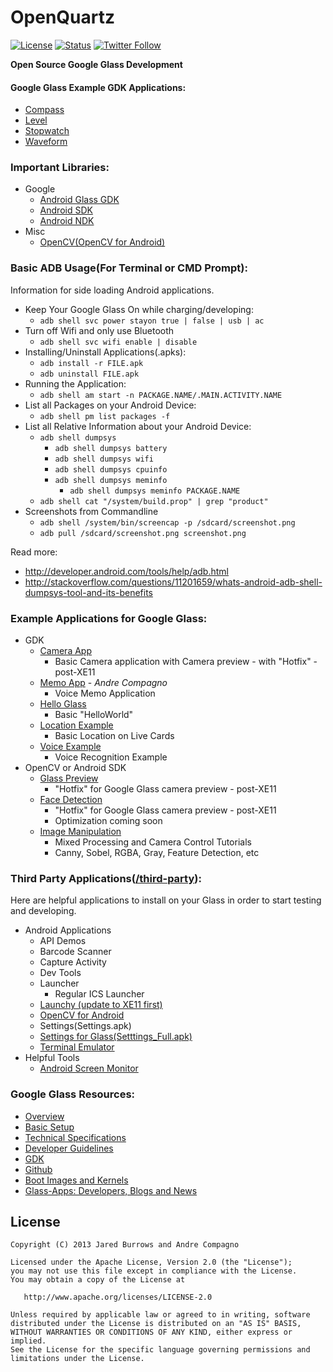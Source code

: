 OpenQuartz
=========

[![License](https://img.shields.io/badge/License-Apache%202.0-blue.svg)](http://www.apache.org/licenses/LICENSE-2.0)
[![Status](https://travis-ci.org/jaredsburrows/open-quartz.svg?branch=master)](https://travis-ci.org/jaredsburrows/open-quartz)
[![Twitter Follow](https://img.shields.io/twitter/follow/jaredsburrows.svg?style=social)](https://twitter.com/jaredsburrows)

**Open Source Google Glass Development**

#### Google Glass Example GDK Applications:
 - [Compass](https://www.github.com/googleglass/apk-compass-sample)
 - [Level](https://www.github.com/googleglass/apk-level-sample)
 - [Stopwatch](https://www.github.com/googleglass/apk-stopwatch-sample)
 - [Waveform](https://www.github.com/googleglass/apk-waveform-sample)

### Important Libraries:
- Google
  - [Android Glass GDK](https://developers.google.com/glass/develop/gdk/)
  - [Android SDK](http://developer.android.com/sdk/index.html)
  - [Android NDK](http://developer.android.com/tools/sdk/ndk/index.html)
- Misc
  - [OpenCV(OpenCV for Android)](http://opencv.org/platforms/android.html)


### Basic ADB Usage(For Terminal or CMD Prompt):
Information for side loading Android applications.

 - Keep Your Google Glass On while charging/developing:
   - `adb shell svc power stayon true | false | usb | ac`
 - Turn off Wifi and only use Bluetooth
   - `adb shell svc wifi enable | disable`
 - Installing/Uninstall Applications(.apks):
   - `adb install -r FILE.apk`
   - `adb uninstall FILE.apk`
 - Running the Application:
   - `adb shell am start -n PACKAGE.NAME/.MAIN.ACTIVITY.NAME`
 - List all Packages on your Android Device:
   - `adb shell pm list packages -f` 
 - List all Relative Information about your Android Device:
   - `adb shell dumpsys`
     - `adb shell dumpsys battery`
     - `adb shell dumpsys wifi`
     - `adb shell dumpsys cpuinfo`
     - `adb shell dumpsys meminfo`
       - `adb shell dumpsys meminfo PACKAGE.NAME`
   - `adb shell cat "/system/build.prop" | grep "product"`
 - Screenshots from Commandline
   - `adb shell /system/bin/screencap -p /sdcard/screenshot.png`
   - `adb pull /sdcard/screenshot.png screenshot.png`

Read more: 
 - http://developer.android.com/tools/help/adb.html
 - http://stackoverflow.com/questions/11201659/whats-android-adb-shell-dumpsys-tool-and-its-benefits

### Example Applications for Google Glass:
 - GDK
   - [Camera App](gdk/camera-app)
     - Basic Camera application with Camera preview - with "Hotfix" - post-XE11
   - [Memo App](gdk/glass-memo) - *Andre Compagno*
     - Voice Memo Application
   - [Hello Glass](gdk/hello-glass)
     - Basic "HelloWorld"
   - [Location Example](gdk/location)
     - Basic Location on Live Cards
   - [Voice Example](gdk/voice-example)
     - Voice Recognition Example
 - OpenCV or Android SDK
   - [Glass Preview](sdk/camera-preview)
     - "Hotfix" for Google Glass camera preview - post-XE11
   - [Face Detection](sdk/ocv-face-detection)
     - "Hotfix" for Google Glass camera preview - post-XE11
     - Optimization coming soon
   - [Image Manipulation](sdk/ocv-image-manipulation)
     - Mixed Processing and Camera Control Tutorials
     - Canny, Sobel, RGBA, Gray, Feature Detection, etc
     
### Third Party Applications([/third-party](third-party)):
Here are helpful applications to install on your Glass in order to start testing and developing.
- Android Applications
  - API Demos
  - Barcode Scanner
  - Capture Activity
  - Dev Tools
  - Launcher
    - Regular ICS Launcher
  - [Launchy (update to XE11 first)](https://github.com/kaze0/launchy)
  - [OpenCV for Android](https://play.google.com/store/apps/details?id=org.opencv.engine)
  - Settings(Settings.apk)
  - [Settings for Glass(Setttings_Full.apk)](http://forum.xda-developers.com/showthread.php?t=2576224)
  - [Terminal Emulator](https://play.google.com/store/apps/details?id=jackpal.androidterm)
- Helpful Tools
  - [Android Screen Monitor](https://code.google.com/p/android-screen-monitor/)

### Google Glass Resources:
- [Overview](https://developers.google.com/glass/)
- [Basic Setup](https://glass.google.com/u/0/setup)
- [Technical Specifications](https://support.google.com/glass/answer/3064128)
- [Developer Guidelines](https://developers.google.com/glass/guidelines)
- [GDK](https://developers.google.com/glass/develop/gdk/)
- [Github](https://github.com/googleglass)
- [Boot Images and Kernels](https://developers.google.com/glass/downloads/system)
- [Glass-Apps: Developers, Blogs and News](http://glass-apps.org/)

## License

    Copyright (C) 2013 Jared Burrows and Andre Compagno

    Licensed under the Apache License, Version 2.0 (the "License");
    you may not use this file except in compliance with the License.
    You may obtain a copy of the License at

       http://www.apache.org/licenses/LICENSE-2.0

    Unless required by applicable law or agreed to in writing, software
    distributed under the License is distributed on an "AS IS" BASIS,
    WITHOUT WARRANTIES OR CONDITIONS OF ANY KIND, either express or implied.
    See the License for the specific language governing permissions and
    limitations under the License.
